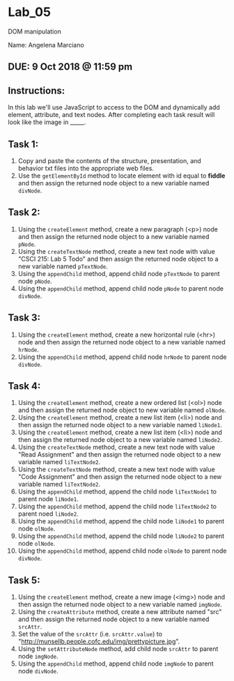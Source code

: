 # Lab_05
DOM manipulation

Name: Angelena Marciano

## DUE: 9 Oct 2018 @ 11:59 pm

## Instructions:
In this lab we'll use JavaScript to access to the DOM and dynamically add element, attribute, and text nodes. After completing each task result will look like the image in _____.

## Task 1:
  1. Copy and paste the contents of the structure, presentation, and behavior txt files into the appropriate web files.
  2.  Use the `getElementById` method to locate element with id equal to **fiddle** and then assign the returned node object to a new variable named `divNode`.

## Task 2:
 1. Using the `createElement` method, create a new paragraph (\<p\>) node and then assign the returned node object to a new variable named `pNode`.
 2. Using the `createTextNode` method, create a new text node with value "CSCI 215: Lab 5 Todo" and then assign the returned node object to a new variable named `pTextNode`.
 3. Using the `appendChild` method, append child node `pTextNode` to parent node `pNode`.
 4. Using the `appendChild` method, append child node `pNode` to parent node `divNode`.
 
## Task 3:
 1. Using the `createElement` method, create a new horizontal rule (\<hr\>) node and then assign the returned node object to a new variable named `hrNode`.
 2. Using the `appendChild` method, append child node `hrNode` to parent node `divNode`.
 
## Task 4:
 1. Using the `createElement` method, create a new ordered list (\<ol\>) node and then assign the returned node object to new variable named `olNode`.
 2. Using the `createElement` method, create a new list item (\<li\>) node and then assign the returned node object to a new variable named `liNode1`.
 3. Using the `createElement` method, create a new list item (\<li\>) node and then assign the returned node object to a new variable named `liNode2`.
 4. Using the `createTextNode` method, create a new text node with value "Read Assignment" and then assign the returned node object to a new variable named `liTextNode2`.
 5. Using the `createTextNode` method, create a new text node with value "Code Assignment" and then assign the returned node object to a new variable named `liTextNode2`.
 6. Using the `appendChild` method, append the child node `liTextNode1` to parent node `liNode1`.
 7. Using the `appendChild` method, append the child node `liTextNode2` to parent noed `liNode2`.
 8. Using the `appendChild` method, append the child node `liNode1` to parent node `olNode`.
 9. Using the `appendChild` method, append the child node `liNode2` to parent node `olNode`.
 10. Using the `appendChild` method, append child node `olNode` to parent node `divNode`.
 
## Task 5:
 1. Using the `createElement` method, create a new image (\<img\>) node and then assign the returned node object to a new variable named `imgNode`.
 2. Using the `createAttribute` method, create a new attribute named "src" and then assign the returned node object to a new variable named `srcAttr`.
 3. Set the value of the `srcAttr` (i.e. `srcAttr.value`) to "http://munsellb.people.cofc.edu/img/prettypicture.jpg".
 4. Using the `setAttributeNode` method, add child node `srcAttr` to parent node `imgNode`.
 5. Using the `appendChild` method, append child node `imgNode` to parent node `divNode`.
 
 
